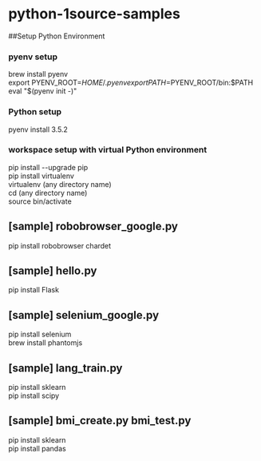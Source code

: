# python-1source-samples

##Setup Python Environment

### pyenv setup
brew install pyenv  
export PYENV_ROOT=$HOME/.pyenv  
export PATH=$PYENV_ROOT/bin:$PATH  
eval "$(pyenv init -)"  

### Python setup
pyenv install 3.5.2  

### workspace setup with virtual Python environment
pip install --upgrade pip  
pip install virtualenv  
virtualenv (any directory name)  
cd (any directory name)  
source bin/activate  

## [sample] robobrowser_google.py
pip install robobrowser chardet  

## [sample] hello.py
pip install Flask  

## [sample] selenium_google.py
pip install selenium  
brew install phantomjs  

## [sample] lang_train.py
pip install sklearn  
pip install scipy  

## [sample] bmi_create.py bmi_test.py
pip install sklearn  
pip install pandas  
